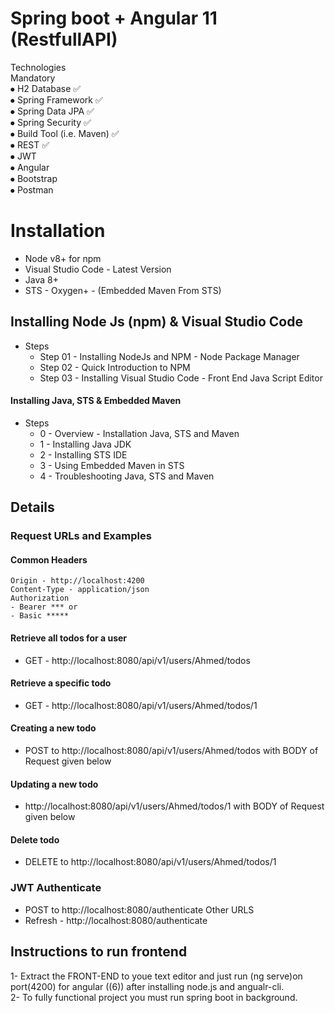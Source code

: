 # Spring boot + Angular 11 (RestfullAPI)
Technologies<br/>
Mandatory<br/>
⦁	H2 Database  ✅ <br/>
⦁	Spring Framework  ✅ <br/>
⦁	Spring Data JPA  ✅ <br/>
⦁	Spring Security  ✅ <br/>
⦁	Build Tool (i.e. Maven)  ✅ <br/>
⦁	REST  ✅ <br/>
⦁	JWT <br/>
⦁	Angular <br/>
⦁	Bootstrap <br/>
⦁	Postman <br/>
# Installation 
- Node v8+ for npm
- Visual Studio Code - Latest Version
- Java 8+
- STS - Oxygen+ - (Embedded Maven From STS)
## Installing Node Js (npm) & Visual Studio Code
- Steps
  - Step 01 - Installing NodeJs and NPM - Node Package Manager
  - Step 02 - Quick Introduction to NPM
  - Step 03 - Installing Visual Studio Code - Front End Java Script Editor
#### Installing Java, STS & Embedded Maven
- Steps
  - 0 - Overview - Installation Java, STS and Maven
  - 1 - Installing Java JDK
  - 2 - Installing STS IDE
  - 3 - Using Embedded Maven in STS
  - 4 - Troubleshooting Java, STS and Maven

##  Details

### Request URLs and Examples

#### Common Headers

```
Origin - http://localhost:4200
Content-Type - application/json
Authorization 
- Bearer *** or
- Basic *****
```
#### Retrieve all todos for a user 

- GET - http://localhost:8080/api/v1/users/Ahmed/todos
#### Retrieve a specific todo

- GET - http://localhost:8080/api/v1/users/Ahmed/todos/1
#### Creating a new todo

- POST to  http://localhost:8080/api/v1/users/Ahmed/todos with BODY of Request given below
#### Updating a new todo

- http://localhost:8080/api/v1/users/Ahmed/todos/1 with BODY of Request given below
#### Delete todo

- DELETE to  http://localhost:8080/api/v1/users/Ahmed/todos/1
### JWT Authenticate

- POST to http://localhost:8080/authenticate
Other URLS
- Refresh - http://localhost:8080/authenticate

## Instructions to run frontend
1- Extract the FRONT-END to youe text editor and just run (ng serve)on port(4200) for angular ((6)) after installing node.js and angualr-cli.<br/>
2- To fully functional project you must run spring boot in background.<br/>
<br/>


